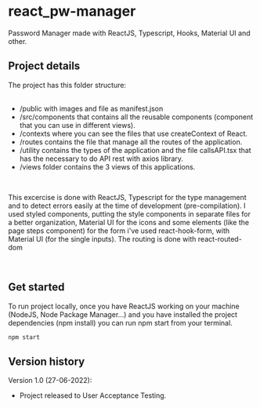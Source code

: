 # react_pw-manager
Password Manager made with ReactJS, Typescript, Hooks, Material UI and other.
<br />

## Project details
The project has this folder structure:<br /><br />
- /public  with images and file as manifest.json<br />
- /src/components that contains all the reusable components (component that you can use in different views).<br />
- /contexts where you can see the files that use createContext of React.<br />
- /routes contains the file that manage all the routes of the application.<br />
- /utility contains the types of the application and the file callsAPI.tsx that has the necessary to do API rest with axios library.<br />
- /views folder contains the 3 views of this applications.<br />
<br />

This excercise is done with ReactJS, Typescript for the type management and to detect errors easily at the time of development (pre-compilation).
I used styled components, putting the style components in separate files for a better organization, Material UI for the icons and some elements (like the page steps component) for the form i've used react-hook-form, with Material UI (for the single inputs). The routing is done with react-routed-dom 

<br />

## Get started 

To run project locally, once you have ReactJS working on your machine (NodeJS, Node Package Manager...) and you have installed the project dependencies (npm install) you can run npm start from your terminal.

```bash
npm start
```


## Version history

Version 1.0 (27-06-2022):
- Project released to User Acceptance Testing.

